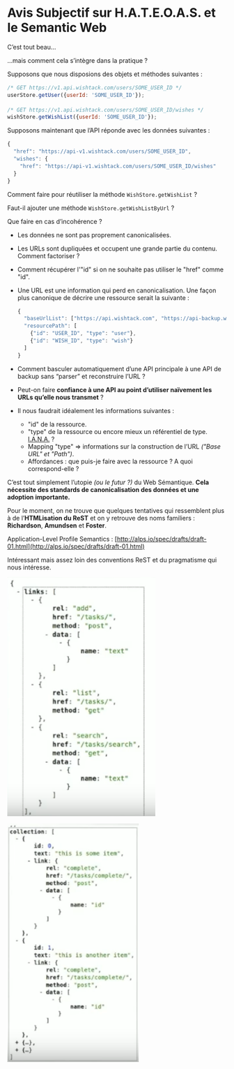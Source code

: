 # Avis Subjectif sur H.A.T.E.O.A.S. et le Semantic Web



C’est tout beau…

…mais comment cela s’intègre dans la pratique ?

Supposons que nous disposions des objets et méthodes suivantes :

```javascript
/* GET https://v1.api.wishtack.com/users/SOME_USER_ID */
userStore.getUser({userId: 'SOME_USER_ID'});

/* GET https://v1.api.wishtack.com/users/SOME_USER_ID/wishes */
wishStore.getWishList({userId: 'SOME_USER_ID'});
```

Supposons maintenant que l’API réponde avec les données suivantes :

```javascript
{
  "href": "https://api-v1.wishtack.com/users/SOME_USER_ID",
  "wishes": {
    "href": "https://api-v1.wishtack.com/users/SOME_USER_ID/wishes"
  }
}
```

Comment faire pour réutiliser la méthode `WishStore.getWishList` ?

Faut-il ajouter une méthode `WishStore.getWishListByUrl` ?

Que faire en cas d’incohérence ?

* Les données ne sont pas proprement canonicalisées.
* Les URLs sont dupliquées et occupent une grande partie du contenu. Comment factoriser ?
* Comment récupérer l'"id" si on ne souhaite pas utiliser le "href" comme "id".
* Une URL est une information qui perd en canonicalisation. Une façon plus canonique de décrire une ressource serait la suivante :

  ```javascript
  {
    "baseUrlList": ["https://api.wishtack.com", "https://api-backup.wishtack.com"],
    "resourcePath": [
      {"id": "USER_ID", "type": "user"},
      {"id": "WISH_ID", "type": "wish"}
    ]
  }
  ```

* Comment basculer automatiquement d’une API principale à une API de backup sans “parser” et reconstruire l’URL ?
* Peut-on faire **confiance à une API au point d’utiliser naïvement les URLs qu’elle nous transmet** ?
* Il nous faudrait idéalement les informations suivantes :
  * "id" de la ressource.
  * "type" de la ressource ou encore mieux un référentiel de type. [I.A.N.A.](https://www.iana.org/) ?
  * Mapping "type" =&gt; informations sur la construction de l’URL _\("Base URL"  et "Path"\)_.
  * Affordances : que puis-je faire avec la ressource ? A quoi correspond-elle ?

C’est tout simplement l’utopie _\(ou le futur ?\)_ du Web Sémantique. **Cela nécessite des standards de canonicalisation des données et une adoption importante.**

Pour le moment, on ne trouve que quelques tentatives qui ressemblent plus à de l’**HTMLisation du ReST** et on y retrouve des noms familiers : **Richardson**, **Amundsen** et **Foster**.

Application-Level Profile Semantics : [http://alps.io/spec/drafts/draft-01.html](http://alps.io/spec/drafts/draft-01.html)

Intéressant mais assez loin des conventions ReST et du pragmatisme qui nous intéresse.

![Alps](../.gitbook/assets/alps-1.png)

![Alps](../.gitbook/assets/alps-2.png)



